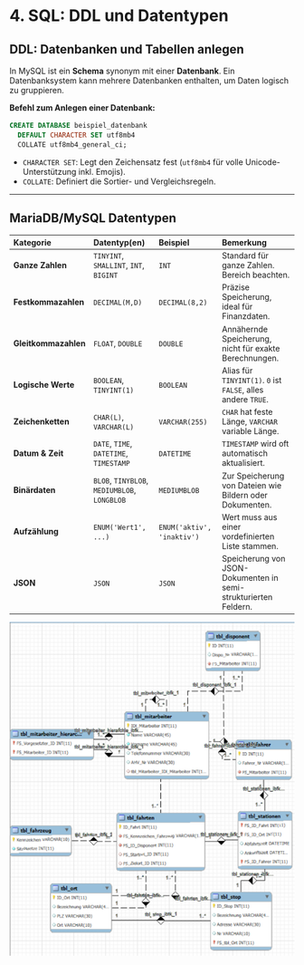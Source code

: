 # 4. SQL: DDL und Datentypen

## **DDL: Datenbanken und Tabellen anlegen**

In MySQL ist ein **Schema** synonym mit einer **Datenbank**. Ein Datenbanksystem kann mehrere Datenbanken enthalten, um Daten logisch zu gruppieren.

**Befehl zum Anlegen einer Datenbank:**
```sql
CREATE DATABASE beispiel_datenbank
  DEFAULT CHARACTER SET utf8mb4
  COLLATE utf8mb4_general_ci;
```
*   `CHARACTER SET`: Legt den Zeichensatz fest (`utf8mb4` für volle Unicode-Unterstützung inkl. Emojis).
*   `COLLATE`: Definiert die Sortier- und Vergleichsregeln.

---

## **MariaDB/MySQL Datentypen**

| Kategorie | Datentyp(en) | Beispiel | Bemerkung |
| :--- | :--- | :--- | :--- |
| **Ganze Zahlen** | `TINYINT`, `SMALLINT`, `INT`, `BIGINT` | `INT` | Standard für ganze Zahlen. Bereich beachten. |
| **Festkommazahlen** | `DECIMAL(M,D)` | `DECIMAL(8,2)` | Präzise Speicherung, ideal für Finanzdaten. |
| **Gleitkommazahlen** | `FLOAT`, `DOUBLE` | `DOUBLE` | Annähernde Speicherung, nicht für exakte Berechnungen. |
| **Logische Werte** | `BOOLEAN`, `TINYINT(1)` | `BOOLEAN` | Alias für `TINYINT(1)`. `0` ist `FALSE`, alles andere `TRUE`. |
| **Zeichenketten** | `CHAR(L)`, `VARCHAR(L)` | `VARCHAR(255)` | `CHAR` hat feste Länge, `VARCHAR` variable Länge. |
| **Datum & Zeit** | `DATE`, `TIME`, `DATETIME`, `TIMESTAMP` | `DATETIME` | `TIMESTAMP` wird oft automatisch aktualisiert. |
| **Binärdaten** | `BLOB`, `TINYBLOB`, `MEDIUMBLOB`, `LONGBLOB` | `MEDIUMBLOB` | Zur Speicherung von Dateien wie Bildern oder Dokumenten. |
| **Aufzählung** | `ENUM('Wert1', ...)` | `ENUM('aktiv', 'inaktiv')` | Wert muss aus einer vordefinierten Liste stammen. |
| **JSON** | `JSON` | `JSON` | Speicherung von JSON-Dokumenten in semi-strukturierten Feldern. |

![Modell mit 1 2 3 4](media/Modell%20bis%201%202%203%204.png)
